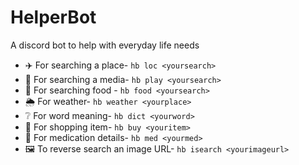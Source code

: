 # HelperBot
 A discord bot to help with everyday life needs
- ✈️ For searching a place- `hb loc <yoursearch>`
- 🎵 For searching a media- `hb play <yoursearch>`
- 🍔 For searching food - `hb food <yoursearch>`
- 🌦️ For weather- `hb weather <yourplace>`
- ❔ For word meaning- `hb dict <yourword>`
- 🛒 For shopping item- `hb buy <youritem>`
- 💊 For medication details- `hb med <yourmed>`
- 🖼️ To reverse search an image URL- `hb isearch <yourimageurl>`
